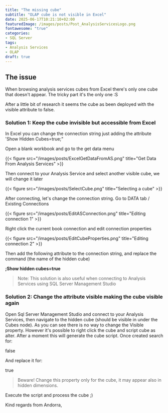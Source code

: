 ```yaml
---
title: "The missing cube"
subtitle: "OLAP cube is not visible in Excel"
date: 2025-06-17T10:21:10+02:00
featuredImage: /images/posts/Post_AnalysisServicesLogo.png
fontawesome: "true"
categories: 
- SQL Server
tags:
- Analysis Services
- OLAP
draft: true
---
```

## The issue

When browsing analysis services cubes from Excel there's only one cube that doesn't appear. The tricky part it's the only one :S

After a little bit of research it seems the cube as been deployed with the visible attribute to false.

### Solution 1: Keep the cube invisible but accessible from Excel

In Excel you can change the connection string just adding the attribute 'Show Hidden Cubes=true;"

Open a blank workbook and go to the get data menu

{{< figure src="/images/posts/ExcelGetDataFromAS.png" title="Get Data From Analysis Services" >}}

Then connect to your Analysis Service and select another visible cube, we will change it later

{{< figure src="/images/posts/SelectCube.png" title="Selecting a cube" >}}

After connecting, let's change the connection string. Go to DATA tab / Existing Connections 

{{< figure src="/images/posts/EditASConnection.png" title="Editing connection 1" >}}

Right click the current book connection and edit connection properties

{{< figure src="/images/posts/EditCubeProperties.png" title="Editing connection 2" >}}

Then add the following attribute to the connection string, and replace the command (the name of the hidden cube)

**;Show hidden cubes=true**

> Note: This solution is also useful when connecting to Analysis Services using SQL Server Management Studio

### Solution 2: Change the attribute visible making the cube visible again

Open Sql Server Management Studio and connect to your Analysis Services, then navigate to the hidden cube (should be visible in under the Cubes node).
As you can see there is no way to change the Visible property. However it's possible to right click the cube and script cube as alter.
After a moment this will generate the cube script. Once created search for:

<Visible>false</Visible>

And replace it for:

<Visible>true</Visible>

> Beware! Change this property only for the cube, it may appear also in hidden dimensions.

Execute the script and process the cube ;)

Kind regards from Andorra,
